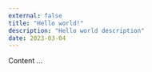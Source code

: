 ```yaml
---
external: false
title: "Hello world!"
description: "Hello world description"
date: 2023-03-04
---
```


Content ...

